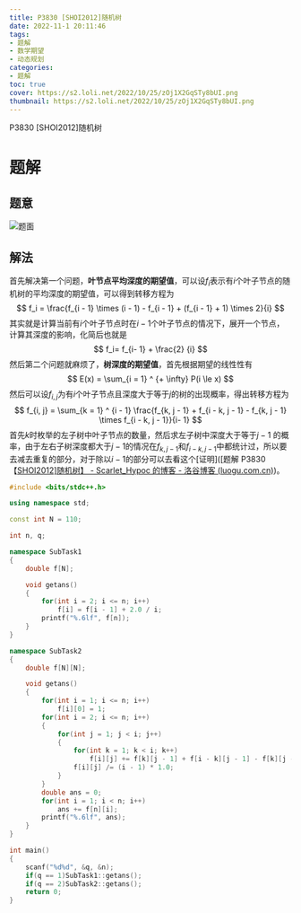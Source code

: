 ```yaml
---
title: P3830 [SHOI2012]随机树
date: 2022-11-1 20:11:46
tags: 
- 题解
- 数学期望
- 动态规划
categories:
- 题解
toc: true
cover: https://s2.loli.net/2022/10/25/zOj1X2GqSTy8bUI.png
thumbnail: https://s2.loli.net/2022/10/25/zOj1X2GqSTy8bUI.png
---
```


P3830 [SHOI2012]随机树

<!--more-->

# 题解

## 题意

![题面](https://cdn.luogu.com.cn/upload/pic/6555.png)

## 解法

首先解决第一个问题，**叶节点平均深度的期望值**，可以设$f_i$表示有$i$个叶子节点的随机树的平均深度的期望值，可以得到转移方程为
$$
f_i = \frac{f_{i - 1} \times (i - 1) - f_{i - 1} + (f_{i - 1} + 1) \times 2}{i}
$$
其实就是计算当前有$i$个叶子节点时在$i - 1$个叶子节点的情况下，展开一个节点，计算其深度的影响，化简后也就是
$$
f_i= f_{i- 1} + \frac{2} {i}
$$
然后第二个问题就麻烦了，**树深度的期望值**，首先根据期望的线性性有
$$
E(x) = \sum_{i = 1} ^ {+ \infty} P(i \le x)
$$
然后可以设$f_{i, j}$为有$i$个叶子节点且深度大于等于$j$的树的出现概率，得出转移方程为
$$
f_{i, j} = \sum_{k = 1} ^ {i - 1} \frac{f_{k, j - 1} + f_{i - k, j - 1} - f_{k, j - 1}  \times f_{i - k, j - 1}}{i- 1}
$$
首先$k$时枚举的左子树中叶子节点的数量，然后求左子树中深度大于等于$j - 1$ 的概率，由于左右子树深度都大于$j - 1$的情况在$f_{k , j - 1}$和$f_ {i - k, j - 1}$中都统计过，所以要去减去重复的部分，对于除以$i - 1$的部分可以去看这个[证明]([题解 P3830 【[SHOI2012\]随机树】 - Scarlet_Hypoc 的博客 - 洛谷博客 (luogu.com.cn)](https://www.luogu.com.cn/blog/user35379/solution-p3830))。

~~~c++
#include <bits/stdc++.h>

using namespace std;

const int N = 110;

int n, q;

namespace SubTask1
{
    double f[N];

    void getans()
    {
        for(int i = 2; i <= n; i++)
            f[i] = f[i - 1] + 2.0 / i;
        printf("%.6lf", f[n]);
    }
}

namespace SubTask2
{
    double f[N][N];

    void getans()
    {
        for(int i = 1; i <= n; i++)
            f[i][0] = 1;
        for(int i = 2; i <= n; i++)
        {
            for(int j = 1; j < i; j++)
            {
                for(int k = 1; k < i; k++)
                    f[i][j] += f[k][j - 1] + f[i - k][j - 1] - f[k][j - 1] * f[i - k][j - 1];
                f[i][j] /= (i - 1) * 1.0;
            }
        }
        double ans = 0;
        for(int i = 1; i < n; i++)
            ans += f[n][i];
        printf("%.6lf", ans);
    }
}

int main()
{
    scanf("%d%d", &q, &n);
    if(q == 1)SubTask1::getans();
    if(q == 2)SubTask2::getans();
    return 0;
}
~~~

